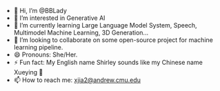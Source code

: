 - 👋 Hi, I’m @BBLady
- 👀 I’m interested in Generative AI 
- 🌱 I’m currently learning Large Language Model System, Speech, Multimodel Machine Learning, 3D Generation...
- 💞️ I’m looking to collaborate on some open-source project for machine learning pipeline.
- 😄 Pronouns: She/Her.
- ⚡ Fun fact: My English name Shirley sounds like my Chinese name Xueying 🤪
- 📫 How to reach me: xjia2@andrew.cmu.edu
